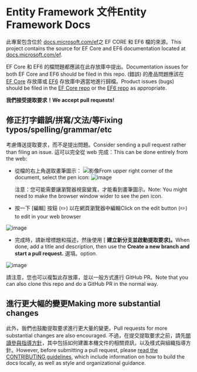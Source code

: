 # <a name="entity-framework-docs"></a><span data-ttu-id="c5376-101">Entity Framework 文件</span><span class="sxs-lookup"><span data-stu-id="c5376-101">Entity Framework Docs</span></span>

<span data-ttu-id="c5376-102">此專案包含位於 [docs.microsoft.com/ef](https://docs.microsoft.com/ef/)之 EF CORE 和 EF6 檔的來源。</span><span class="sxs-lookup"><span data-stu-id="c5376-102">This project contains the source for EF Core and EF6 documentation located at [docs.microsoft.com/ef](https://docs.microsoft.com/ef/).</span></span>

<span data-ttu-id="c5376-103">EF Core 和 EF6 的檔問題都應該在此存放庫中提出。</span><span class="sxs-lookup"><span data-stu-id="c5376-103">Documentation issues for both EF Core and EF6 should be filed in this repo.</span></span> <span data-ttu-id="c5376-104"> (錯誤) 的產品問題應該在 [EF Core](https://github.com/dotnet/efcore) 存放庫或 [EF6](https://github.com/dotnet/ef6) 存放庫中適當地進行歸檔。</span><span class="sxs-lookup"><span data-stu-id="c5376-104">Product issues (bugs) should be filed in the [EF Core repo](https://github.com/dotnet/efcore) or the [EF6 repo](https://github.com/dotnet/ef6) as appropriate.</span></span>

<span data-ttu-id="c5376-105">**我們接受提取要求！**</span><span class="sxs-lookup"><span data-stu-id="c5376-105">**We accept pull requests!**</span></span>

## <a name="fixing-typosspellinggrammaretc"></a><span data-ttu-id="c5376-106">修正打字錯誤/拼寫/文法/等</span><span class="sxs-lookup"><span data-stu-id="c5376-106">Fixing typos/spelling/grammar/etc</span></span>

<span data-ttu-id="c5376-107">考慮傳送提取要求，而不是提出問題。</span><span class="sxs-lookup"><span data-stu-id="c5376-107">Consider sending a pull request rather than filing an issue.</span></span> <span data-ttu-id="c5376-108">這可以完全從 web 完成：</span><span class="sxs-lookup"><span data-stu-id="c5376-108">This can be done entirely from the web:</span></span>

* <span data-ttu-id="c5376-109">從檔的右上角選取畫筆圖示： ![ 影像](https://user-images.githubusercontent.com/3605364/93646907-e75ef680-f9a2-11ea-847a-c5c3839f3aa8.png)</span><span class="sxs-lookup"><span data-stu-id="c5376-109">From upper right corner of the document, select the pen icon: ![image](https://user-images.githubusercontent.com/3605364/93646907-e75ef680-f9a2-11ea-847a-c5c3839f3aa8.png)</span></span>

  <span data-ttu-id="c5376-110">注意：您可能需要讓瀏覽器視窗變寬，才能看到畫筆圖示。</span><span class="sxs-lookup"><span data-stu-id="c5376-110">Note: You might need to make the browser window wider to see the pen icon.</span></span>

* <span data-ttu-id="c5376-111">按一下 [編輯] 按鈕 (✏️) 以在網頁瀏覽器中編輯</span><span class="sxs-lookup"><span data-stu-id="c5376-111">Click on the edit button (✏️) to edit in your web browser</span></span>

![image](https://user-images.githubusercontent.com/1430078/64454321-85856480-d09f-11e9-85a6-1c93bc6611e2.png)

* <span data-ttu-id="c5376-113">完成時，請新增標題和描述，然後使用 [ **建立新分支並啟動提取要求]。**</span><span class="sxs-lookup"><span data-stu-id="c5376-113">When done, add a title and description, then use the **Create a new branch and start a pull request.**</span></span> <span data-ttu-id="c5376-114">選項。</span><span class="sxs-lookup"><span data-stu-id="c5376-114">option.</span></span>

![image](https://user-images.githubusercontent.com/1430078/64454455-dac17600-d09f-11e9-922b-0346117011f5.png)

<span data-ttu-id="c5376-116">請注意，您也可以複製此存放庫，並以一般方式進行 GitHub PR。</span><span class="sxs-lookup"><span data-stu-id="c5376-116">Note that you can also clone this repo and do a GitHub PR in the normal way.</span></span>

## <a name="making-more-substantial-changes"></a><span data-ttu-id="c5376-117">進行更大幅的變更</span><span class="sxs-lookup"><span data-stu-id="c5376-117">Making more substantial changes</span></span>

<span data-ttu-id="c5376-118">此外，我們也鼓勵提取要求進行更大量的變更。</span><span class="sxs-lookup"><span data-stu-id="c5376-118">Pull requests for more substantial changes are also encouraged.</span></span> <span data-ttu-id="c5376-119">不過，在提交提取要求之前，請先[閱讀參與指導方針](CONTRIBUTING.md)，其中包括如何建置本機文件的相關資訊，以及樣式與組織指導方針。</span><span class="sxs-lookup"><span data-stu-id="c5376-119">However, before submitting a pull request, please [read the CONTRIBUTING guidelines](CONTRIBUTING.md), which include information on how to build the docs locally, as well as style and organizational guidance.</span></span>
